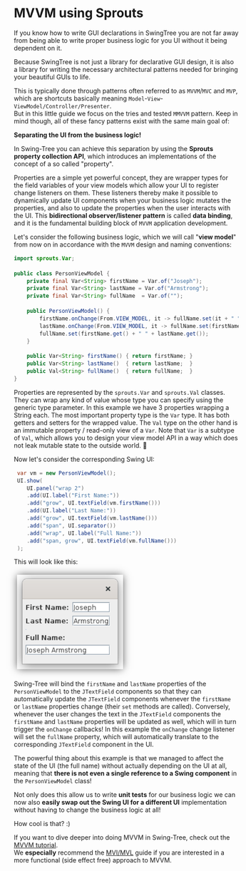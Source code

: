 
# MVVM using Sprouts #

If you know how to write GUI declarations in SwingTree you are not far away
from being able to write proper business logic for you UI without it
being dependent on it.

Because SwingTree is not just a library for declarative GUI design, it is
also a library for writing the necessary architectural patterns needed
for bringing your beautiful GUIs to life.

This is typically done through patterns often referred to as `MVVM`/`MVC` and `MVP`, which are
shortcuts basically meaning `Model`-`View`-`ViewModel/Controller/Presenter`. <br>
But in this little guide we focus on the tries and tested `MMVVM` pattern.
Keep in mind though, all of these fancy patterns exist with the same main goal of:

**Separating the UI from the business logic!**

In Swing-Tree you can achieve this separation by using the
**Sprouts property collection API**, which introduces an implementations
of the concept of a so called "property".

Properties are a simple yet powerful concept, they are wrapper types
for the field variables of your view models which allow your UI to register change listeners on them.
These listeners thereby make it possible to dynamically update UI components
when your business logic mutates the properties, and also to
update the properties when the user interacts with the UI.
This **bidirectional observer/listener pattern** is called **data binding**,
and it is the fundamental building block of `MVVM` application development.

Let's consider the following business logic, which we will call "**view model**"
from now on in accordance with the `MVVM` design and naming conventions:

```java
import sprouts.Var;

public class PersonViewModel {
    private final Var<String> firstName = Var.of("Joseph");
    private final Var<String> lastName = Var.of("Armstrong");
    private final Var<String> fullName  = Var.of("");
	
    public PersonViewModel() {
        firstName.onChange(From.VIEW_MODEL, it -> fullName.set(it + " " + lastName.get()) );
        lastName.onChange(From.VIEW_MODEL, it -> fullName.set(firstName.get() + " " + it) );
        fullName.set(firstName.get() + " " + lastName.get());
    }
    
    public Var<String> firstName() { return firstName; }
    public Var<String> lastName()  { return lastName;  }
    public Val<String> fullName()  { return fullName;  }
}
```

Properties are represented by the `sprouts.Var` and `sprouts.Val` classes.
They can wrap any kind of value whose type you can specify using the generic
type parameter.
In this example we have 3 properties wrapping a String each.
The most important property type is the `Var` type.
It has both getters and setters for the wrapped value.
The `Val` type on the other hand is an immutable property / read-only view of a `Var`.
Note that `Var` is a subtype of `Val`, which allows you to
design your view model API in a way which does
not leak mutable state to the outside world. :partying_face:

Now let's consider the corresponding Swing UI:

```java
 var vm = new PersonViewModel();
 UI.show(
    UI.panel("wrap 2")
    .add(UI.label("First Name:"))
    .add("grow", UI.textField(vm.firstName()))
    .add(UI.label("Last Name:"))
    .add("grow", UI.textField(vm.lastName()))
    .add("span", UI.separator())
    .add("wrap", UI.label("Full Name:"))
    .add("span, grow", UI.textField(vm.fullName()))
 );
```

This will look like this:

<img src="../img/tutorial/growing-sprouts.png" style = "width: 17em; margin: 0.5em; -webkit-box-shadow: 0px 0px 18px -2px rgba(0,0,0,0.75); -moz-box-shadow: 0px 0px 18px -2px rgba(0,0,0,0.75); box-shadow: 0px 0px 18px -2px rgba(0,0,0,0.75);">

Swing-Tree will bind the `firstName` and `lastName` properties
of the `PersonViewModel` to the `JTextField` components
so that they can automatically update the `JTextField` components
whenever the `firstName` or `lastName` properties change (their `set` methods are called).
Conversely, whenever the user changes the text in the `JTextField`
components the `firstName` and `lastName` properties will be updated
as well, which will in turn trigger the `onChange` callbacks!
In this example the `onChange` change listener will set the `fullName` property,
which will automatically translate to the corresponding `JTextField` component in the UI.

The powerful thing about this example is that we managed
to affect the state of the UI (the full name) without
actually depending on the UI at all,
meaning that **there is not even a single reference to a Swing component**
in the `PersonViewModel` class!

Not only does this allow us to write **unit tests** for our business logic
we can now also **easily swap out the Swing UI for a different UI**
implementation without having to change the business logic at all!

How cool is that? :)

If you want to dive deeper into doing MVVM in Swing-Tree,
check out the [MVVM tutorial](./Advanced-MVVM.md). <br>
We **especially** recommend the [MVI/MVL](./Functional-MVVM.md) guide
if you are interested in a more functional (side effect free) approach to MVVM.
